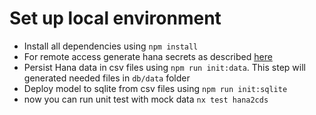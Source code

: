 # Set up local environment
- Install all dependencies using `npm install`
- For remote access generate hana secrets as described [here](packages/hana2cds/README.md)
- Persist Hana data in csv files using `npm run init:data`. This step will generated needed files in `db/data` folder
- Deploy model to sqlite from csv files using `npm run init:sqlite`
- now you can run unit test with mock data `nx test hana2cds`